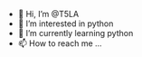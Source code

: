 - 👋 Hi, I’m @T5LA
- 👀 I’m interested in python
- 🌱 I’m currently learning python
- 📫 How to reach me ...

<!---
T5LA/T5LA is a ✨ special ✨ repository because its `README.md` (this file) appears on your GitHub profile.
You can click the Preview link to take a look at your changes.
--->
